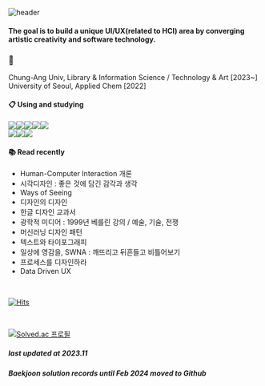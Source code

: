 ![header](https://capsule-render.vercel.app/api?type=Cylinder&text=Design&nbsp;with&nbsp;Software)

#### The goal is to build a unique UI/UX(related to HCI) area by converging artistic creativity and software technology.

### 🐬
Chung-Ang Univ, Library & Information Science / Technology & Art [2023~] <br/>
University of Seoul, Applied Chem [2022]

####  :clipboard: Using and studying
<img src="https://img.shields.io/badge/Python-3776AB?style=for-the-badge&logo=Python&logoColor=white"><img src="https://img.shields.io/badge/Pandas-150458?style=for-the-badge&logo=Pandas&logoColor=white"><img src="https://img.shields.io/badge/HTML5-E34F26?style=for-the-badge&logo=HTML5&logoColor=white"><img src="https://img.shields.io/badge/CSS3-1572B6?style=for-the-badge&logo=CSS3&logoColor=white"><img src="https://img.shields.io/badge/Javascript-F7DF1E?style=for-the-badge&logo=Javascript&logoColor=black"><br/><img src="https://img.shields.io/badge/github-181717?style=for-the-badge&logo=github&logoColor=white"><img src="https://img.shields.io/badge/Jupyter-F37626?style=for-the-badge&logo=Jupyter&logoColor=white"><img src="https://img.shields.io/badge/VSCode-007ACC?style=for-the-badge&logo=VisualStudioCode&logoColor=white">


####  📚 Read recently
- Human-Computer Interaction 개론
- 시각디자인 : 좋은 것에 담긴 감각과 생각
- Ways of Seeing
- 디자인의 디자인
- 한글 디자인 교과서
- 광학적 미디어 : 1999년 베를린 강의 / 예술, 기술, 전쟁
- 머신러닝 디자인 패턴
- 텍스트와 타이포그래피
- 일상에 영감을, SWNA : 깨뜨리고 뒤흔들고 비틀어보기
- 프로세스를 디자인하라
- Data Driven UX

 <br/>

[![Hits](https://hits.seeyoufarm.com/api/count/incr/badge.svg?url=https%3A%2F%2Fgithub.com%2Ftaebinchoi%2Fhit-counter&count_bg=%2379C83D&title_bg=%23555555&icon=&icon_color=%23E7E7E7&title=hits&edge_flat=false)](https://hits.seeyoufarm.com)

 <br/>
 
[![Solved.ac 프로필](http://mazassumnida.wtf/api/v2/generate_badge?boj=pluto7)](https://solved.ac/pluto7)

##### last updated at 2023.11
##### Baekjoon solution records until Feb 2024 moved to Github
